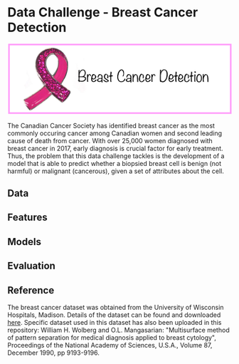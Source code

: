 # Data Challenge - Breast Cancer Detection
<p align="center">
<img src="images/logo.png">
</p>

The Canadian Cancer Society has identified breast cancer as the most commonly occuring cancer among Canadian women and second leading cause of death from cancer. With over 25,000 women diagnosed with breast cancer in 2017, early diagnosis is crucial factor for early treatment. Thus, the problem that this data challenge tackles is the development of a model that is able to predict whether a biopsied breast cell is benign (not harmful) or malignant (cancerous), given a set of attributes about the cell. 

## Data

## Features

## Models

## Evaluation

## Reference
The breast cancer dataset was obtained from the University of Wisconsin Hospitals, Madison. Details of the dataset can be found and downloaded [here](https://archive.ics.uci.edu/ml/datasets/Breast+Cancer+Wisconsin+(Original)). Specific dataset used in this dataset has also been uploaded in this repository: William H. Wolberg and O.L. Mangasarian: "Multisurface method of pattern separation for medical diagnosis applied to breast cytology", Proceedings of the National Academy of Sciences, U.S.A., Volume 87, December 1990, pp 9193-9196. 
